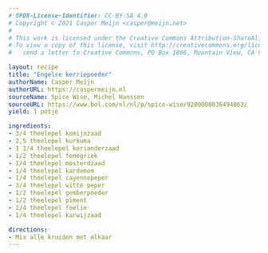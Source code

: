 ```yaml
---
# SPDX-License-Identifier: CC-BY-SA-4.0
# Copyright © 2021 Casper Meijn <casper@meijn.net>
# 
# This work is licensed under the Creative Commons Attribution-ShareAlike 4.0 International License. 
# To view a copy of this license, visit http://creativecommons.org/licenses/by-sa/4.0/ or 
#   send a letter to Creative Commons, PO Box 1866, Mountain View, CA 94042, USA.

layout: recipe
title: "Engelse kerriepoeder"
authorName: Casper Meijn
authorURL: https://caspermeijn.nl
sourceName: Spice Wise, Michel Hanssen
sourceURL: https://www.bol.com/nl/nl/p/spice-wise/9200000036494863/
yield: 1 potje

ingredients:
- 3/4 theelepel komijnzaad
- 2,5 theelepel kurkuma
- 1 1/4 theelepel korianderzaad
- 1/2 theelepel fenegriek
- 1/4 theelepel mosterdzaad
- 1/4 theelepel kardemom
- 1/4 theelepel cayennepeper
- 3/4 theelepel witte peper
- 1/2 theelepel gemberpoeder
- 1/2 theelepel piment
- 1/4 theelepel foelie
- 1/4 theelepel karwijzaad

directions:
- Mix alle kruiden met elkaar
---
```

